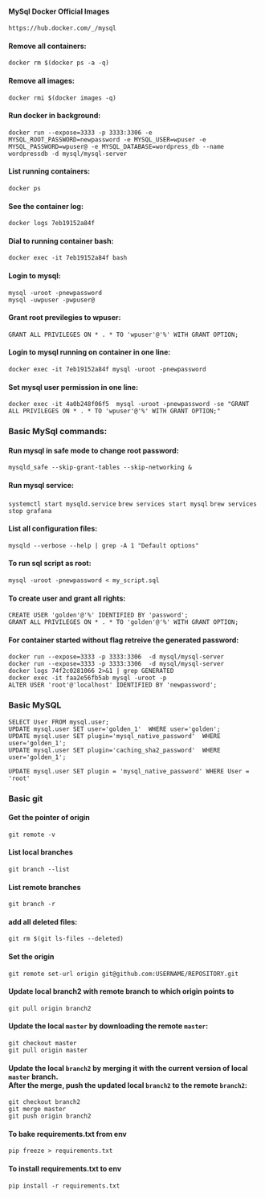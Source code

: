 #### MySql Docker Official Images
`https://hub.docker.com/_/mysql`

#### Remove all containers:
`docker rm $(docker ps -a -q)`
#### Remove all images:
`docker rmi $(docker images -q)`
#### Run docker in background:
`docker run --expose=3333 -p 3333:3306 -e MYSQL_ROOT_PASSWORD=newpassword -e MYSQL_USER=wpuser -e MYSQL_PASSWORD=wpuser@ -e MYSQL_DATABASE=wordpress_db --name wordpressdb -d mysql/mysql-server` 
#### List running containers:
`docker ps`
#### See the container log:
`docker logs 7eb19152a84f`
#### Dial to running container bash:
`docker exec -it 7eb19152a84f bash`
#### Login to mysql:
```
mysql -uroot -pnewpassword
mysql -uwpuser -pwpuser@
```
#### Grant root previlegies to wpuser: 
`GRANT ALL PRIVILEGES ON * . * TO 'wpuser'@'%' WITH GRANT OPTION;`
#### Login to mysql running on container in one line:
`docker exec -it 7eb19152a84f mysql -uroot -pnewpassword`
#### Set mysql user permission in one line:
`docker exec -it 4a0b248f06f5  mysql -uroot -pnewpassword -se "GRANT ALL PRIVILEGES ON * . * TO 'wpuser'@'%' WITH GRANT OPTION;"`

### Basic MySql commands:

#### Run mysql in safe mode to change root password:
`mysqld_safe --skip-grant-tables --skip-networking &`
#### Run mysql service:
`systemctl start mysqld.service`
`brew services start mysql`
`brew services stop grafana`
#### List all configuration files:
`mysqld --verbose --help | grep -A 1 "Default options"`
#### To run sql script as root:
`mysql -uroot -pnewpassword < my_script.sql`
#### To create user and grant all rights:
```
CREATE USER 'golden'@'%' IDENTIFIED BY 'password';
GRANT ALL PRIVILEGES ON * . * TO 'golden'@'%' WITH GRANT OPTION;
```
#### For container started without flag retreive the generated password:
```
docker run --expose=3333 -p 3333:3306  -d mysql/mysql-server
docker run --expose=3333 -p 3333:3306  -d mysql/mysql-server
docker logs 74f2c0281066 2>&1 | grep GENERATED
docker exec -it faa2e56fb5ab mysql -uroot -p
ALTER USER 'root'@'localhost' IDENTIFIED BY 'newpassword';
```


### Basic MySQL
```
SELECT User FROM mysql.user;
UPDATE mysql.user SET user='golden_1'  WHERE user='golden';
UPDATE mysql.user SET plugin='mysql_native_password'  WHERE user='golden_1';
UPDATE mysql.user SET plugin='caching_sha2_password'  WHERE user='golden_1';
```
```
UPDATE mysql.user SET plugin = 'mysql_native_password' WHERE User = 'root'
```
### Basic git
#### Get the pointer of origin
`git remote -v`
#### List local branches
`git branch --list`
#### List remote branches
`git branch -r`
#### add all deleted files:
`git rm $(git ls-files --deleted)`
#### Set the origin
`git remote set-url origin git@github.com:USERNAME/REPOSITORY.git`
#### Update local branch2 with remote branch to which origin points to
`git pull origin branch2`
#### Update the local `master` by downloading the remote `master`:
```
git checkout master
git pull origin master
```
#### Update the local `branch2` by merging it with the current version of local `master` branch.<br/>After the merge, push the updated local `branch2` to the remote `branch2`:
```
git checkout branch2
git merge master
git push origin branch2
```
#### To bake requirements.txt from env
`pip freeze > requirements.txt`
#### To install requirements.txt to env
`pip install -r requirements.txt`
